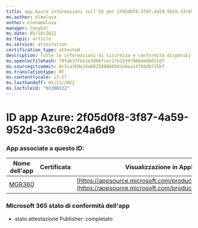 ```yaml
---
title: app Azure informazioni sull'ID per 2f05d0f8-3f87-4a59-952d-33c69c24a6d9
ms.author: elmalova
author: elenamalova
manager: tonybal
ms.date: 05/10/2022
ms.topic: article
ms.service: attestation
certification_type: attested
description: Tutte le informazioni di sicurezza e conformità disponibili per 2f05d0f8-3f87-4a59-952d-33c69c24a6d9.
ms.openlocfilehash: 79fa63ffbe1e5866fcec27b15597406de66015d7
ms.sourcegitcommit: 0c3ca169e16a6825888669d1e8ea14f66db725bf
ms.translationtype: MT
ms.contentlocale: it-IT
ms.lasthandoff: 05/11/2022
ms.locfileid: "65308222"
---
```

# <a name="azure-app-id-2f05d0f8-3f87-4a59-952d-33c69c24a6d9"></a>ID app Azure: 2f05d0f8-3f87-4a59-952d-33c69c24a6d9


### <a name="apps-associated-with-this-id"></a>App associate a questo ID:
| **Nome dell'app** | **Certificata** | **Visualizzazione in AppSource** |
|--------------|---------------|-----------------------|
| [MGR360](../forward/WA200003329.md) |  | [https://appsource.microsoft.com/product/office/WA200003329](https://appsource.microsoft.com/product/office/WA200003329) |

### <a name="microsoft-365-app-compliance-status"></a>Microsoft 365 stato di conformità dell'app
- stato attestazione Publisher: completato
